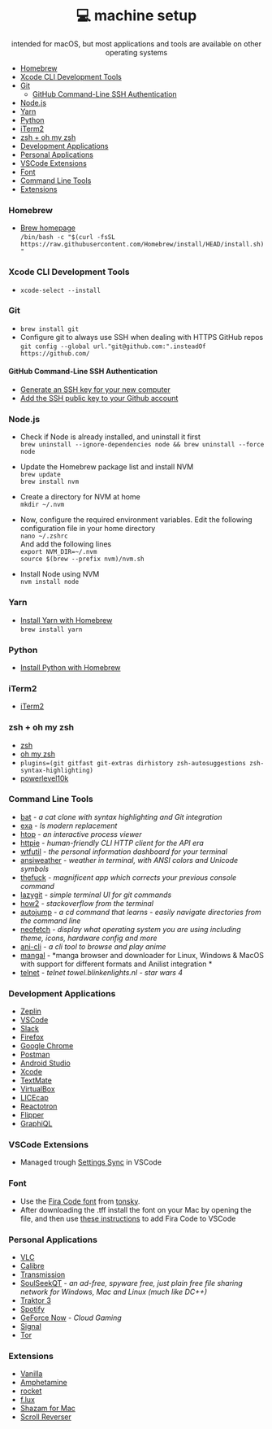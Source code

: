 <div align="center" margin="0 auto 20px">
  <h1>💻 machine setup</h1>
  <p>intended for macOS, but most applications and tools are available on other operating systems
</div>

- [Homebrew](#homebrew)
- [Xcode CLI Development Tools](#xcode-cli-development-tools)
- [Git](#git)
  * [GitHub Command-Line SSH Authentication](#github-command-line-ssh-authentication)
- [Node.js](#nodejs)
- [Yarn](#yarn)
- [Python](#python)
- [iTerm2](#iterm2)
- [zsh + oh my zsh](#zsh---oh-my-zsh)
- [Development Applications](#development-applications)
- [Personal Applications](#personal-applications)
- [VSCode Extensions](#vscode-extensions)
- [Font](#font)
- [Command Line Tools](#command-line-tools)
- [Extensions](#extensions)

### Homebrew
- [Brew homepage](https://brew.sh/) <br>
`/bin/bash -c "$(curl -fsSL https://raw.githubusercontent.com/Homebrew/install/HEAD/install.sh)"`

### Xcode CLI Development Tools
- `xcode-select --install`

### Git
- `brew install git`
- Configure git to always use SSH when dealing with HTTPS GitHub repos <br>
`git config --global url."git@github.com:".insteadOf https://github.com/`

#### GitHub Command-Line SSH Authentication
- [Generate an SSH key for your new computer](https://help.github.com/en/github/authenticating-to-github/generating-a-new-ssh-key-and-adding-it-to-the-ssh-agent)
- [Add the SSH public key to your Github account](https://help.github.com/en/github/authenticating-to-github/adding-a-new-ssh-key-to-your-github-account)

### Node.js
- Check if Node is already installed, and uninstall it first <br>
`brew uninstall --ignore-dependencies node && brew uninstall --force node`

- Update the Homebrew package list and install NVM <br>
`brew update` <br>
`brew install nvm`

- Create a directory for NVM at home <br>
`mkdir ~/.nvm`

- Now, configure the required environment variables. Edit the following configuration file in your home directory <br>
`nano ~/.zshrc` <br>
And add the following lines <br>
`export NVM_DIR=~/.nvm` <br>
`source $(brew --prefix nvm)/nvm.sh`

- Install Node using NVM <br>
 `nvm install node`

### Yarn 
- [Install Yarn with Homebrew](https://formulae.brew.sh/formula/yarn) <br>
`brew install yarn`

### Python
- [Install Python with Homebrew](https://docs.brew.sh/Homebrew-and-Python)

### iTerm2
- [iTerm2](https://www.iterm2.com)

### zsh + oh my zsh
- [zsh](https://ohmyz.sh)
- [oh my zsh](https://ohmyz.sh/)
- `plugins=(git gitfast git-extras dirhistory zsh-autosuggestions zsh-syntax-highlighting)`
- [powerlevel10k](https://github.com/romkatv/powerlevel10k)

### Command Line Tools
- [bat](https://github.com/sharkdp/bat) - *a cat clone with syntax highlighting and Git integration*
- [exa](https://github.com/ogham/exa) - *ls modern replacement*
- [htop](https://github.com/htop-dev/htop) - *an interactive process viewer*
- [httpie](https://github.com/httpie/httpie) - *human-friendly CLI HTTP client for the API era*
- [wtfutil](https://github.com/wtfutil/wtf) - *the personal information dashboard for your terminal*
- [ansiweather](https://github.com/fcambus/ansiweather) - *weather in terminal, with ANSI colors and Unicode symbols*
- [thefuck](https://github.com/nvbn/thefuck) - *magnificent app which corrects your previous console command*
- [lazygit](https://github.com/jesseduffield/lazygit) - *simple terminal UI for git commands*
- [how2](https://github.com/santinic/how2) - *stackoverflow from the terminal*
- [autojump](https://github.com/wting/autojump) - *a cd command that learns - easily navigate directories from the command line*
- [neofetch](https://www.cyberciti.biz/howto/neofetch-awesome-system-info-bash-script-for-linux-unix-macos/) - *display what operating system you are using including theme, icons, hardware config and more*
- [ani-cli](https://github.com/pystardust/ani-cli) - *a cli tool to browse and play anime*
- [mangal](https://github.com/metafates/mangal) - *manga browser and downloader for Linux, Windows & MacOS with support for different formats and Anilist integration *
- [telnet](https://formulae.brew.sh/formula/telnet) - *telnet towel.blinkenlights.nl - star wars 4*

### Development Applications
- [Zeplin](https://zeplin.io)
- [VSCode](https://code.visualstudio.com/Download)
- [Slack](https://slack.com/intl/es/downloads/osx)
- [Firefox](https://www.mozilla.org/ro/firefox/)
- [Google Chrome](https://www.google.com/chrome/)
- [Postman](https://www.postman.com/)
- [Android Studio](https://developer.android.com/studio)
- [Xcode](https://developer.apple.com/xcode/)
- [TextMate](https://macromates.com/)
- [VirtualBox](https://www.virtualbox.org/)
- [LICEcap](https://www.cockos.com/licecap/)
- [Reactotron](https://github.com/infinitered/reactotron)
- [Flipper](https://fbflipper.com/)
- [GraphiQL](https://www.electronjs.org/apps/graphiql)

### VSCode Extensions
- Managed trough [Settings Sync](https://code.visualstudio.com/docs/editor/settings-sync) in VSCode

### Font
- Use the [Fira Code font](https://github.com/tonsky/FiraCode) from [tonsky](https://tonsky.me/). 
- After downloading the .tff  install the font on your Mac by opening the file, and then use [these instructions](https://github.com/tonsky/FiraCode/wiki/VS-Code-Instructions) to add Fira Code to VSCode

### Personal Applications
- [VLC](https://www.videolan.org/vlc/download-macosx.en-GB.html)
- [Calibre](https://calibre-ebook.com/)
- [Transmission](https://transmissionbt.com/)
- [SoulSeekQT](http://www.slsknet.org/news/) - *an ad-free, spyware free, just plain free file sharing network for Windows, Mac and Linux (much like DC++)*
- [Traktor 3](https://www.native-instruments.com/en/products/traktor/dj-software/traktor-pro-3/)
- [Spotify](https://www.spotify.com/)
- [GeForce Now](https://www.nvidia.com/en-eu/geforce-now/) - *Cloud Gaming*
- [Signal](https://signal.org/)
- [Tor](https://www.torproject.org/download/)

### Extensions
- [Vanilla](https://matthewpalmer.net/vanilla/)
- [Amphetamine](https://apps.apple.com/us/app/amphetamine/id937984704)
- [rocket](https://matthewpalmer.net/rocket/)
- [f.lux](https://justgetflux.com)
- [Shazam for Mac](https://apps.apple.com/us/app/shazam/id897118787)
- [Scroll Reverser](https://pilotmoon.com/scrollreverser/)
